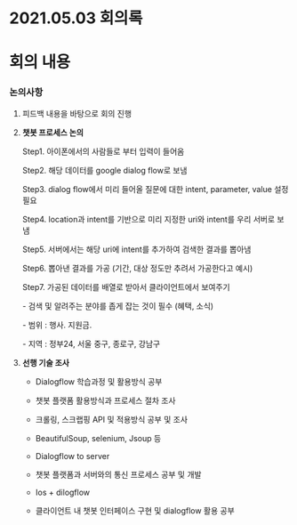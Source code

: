 # 2021.05.03 회의록



# 회의 내용

### 논의사항

1. 피드백 내용을 바탕으로 회의 진행 

2. **챗봇 프로세스 논의**

   Step1. 아이폰에서의 사람들로 부터 입력이 들어옴

   Step2. 해당 데이터를 google dialog flow로 보냄

   Step3. dialog flow에서 미리 들어올 질문에 대한 intent, parameter, value 설정 필요

   Step4. location과 intent를 기반으로 미리 지정한 uri와 intent를 우리 서버로 보냄

   Step5. 서버에서는 해당 uri에 intent를 추가하여 검색한 결과를 뽑아냄

   Step6. 뽑아낸 결과를 가공 (기간, 대상 정도만 추려서 가공한다고 예시)

   Step7. 가공된 데이터를 배열로 받아서 클라이언트에서 보여주기

   \- 검색 및 알려주는 분야를 좁게 잡는 것이 필수 (혜택, 소식)

   \- 범위 : 행사. 지원금.

   \- 지역 : 정부24, 서울 중구, 종로구, 강남구


3. **선행 기술 조사**

   - Dialogflow 학습과정 및 활용방식 공부
   - 챗봇 플랫폼 활용방식과 프로세스 절차 조사

   - 크롤링, 스크랩핑 API 및 적용방식 공부 및 조사
   - BeautifulSoup, selenium, Jsoup 등 

   - Dialogflow to server
   - 챗봇 플랫폼과 서버와의 통신 프로세스 공부 및 개발

   - Ios + dilogflow
   - 클라이언트 내 챗봇 인터페이스 구현 및 dialogflow 활용 공부
